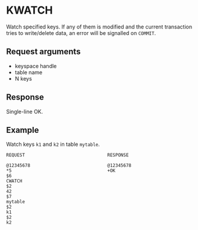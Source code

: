 
KWATCH
======
Watch specified keys. If any of them is modified and the current
transaction tries to write/delete data, an error will be signalled on `COMMIT`.

Request arguments
-----------------

* keyspace handle
* table name
* N keys

Response
--------
Single-line OK.

Example
-------

Watch keys `k1` and `k2` in table `mytable`.

    REQUEST                               RESPONSE
     
    @12345678                             @12345678    
    *5                                    +OK    
    $6                                    
    CWATCH                              
    $2                               
    42                                  
    $7
    mytable
    $2    
    k1
    $2
    k2

